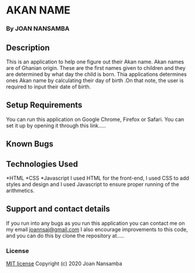 # AKAN NAME
### By JOAN NANSAMBA
## Description
This is an application to help one figure out their Akan name. Akan names are of Ghanian origin. These are the first names given to children and they are determined by what day the child is born. Thia applications determines ones Akan name by calculating their day of birth .On that note, the user is required to input their date of birth.
## Setup Requirements
You can run this application on Google Chrome, Firefox or Safari.
You can set it up by opening it through this link.....
## Known Bugs

## Technologies Used
*HTML
*CSS
*Javascript
I used HTML for the front-end, I used CSS to add styles and design and I used Javascript to ensure proper running of the arithmetics.
## Support and contact details
If you run into any bugs as you run this application you can contact me on my email joannsaj@gmail.com
I also encourage improvements to this code, and you can do this by clone the repository at.....
### License
[MIT license](LICENSE)
Copyright (c) 2020 Joan Nansamba